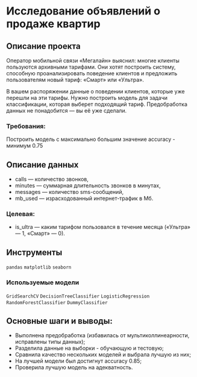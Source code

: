 # Исследование объявлений о продаже квартир
## Описание проекта
Оператор мобильной связи «Мегалайн» выяснил: многие клиенты пользуются архивными тарифами. Они хотят построить систему, способную проанализировать поведение клиентов и предложить пользователям новый тариф: «Смарт» или «Ультра».

В вашем распоряжении данные о поведении клиентов, которые уже перешли на эти тарифы. Нужно построить модель для задачи классификации, которая выберет подходящий тариф. Предобработка данных не понадобится — вы её уже сделали.

### Требования:
Построить модель с максимально большим значение accuracy - минимум 0.75

## Описание данных
- сalls — количество звонков,
- minutes — суммарная длительность звонков в минутах,
- messages — количество sms-сообщений,
- mb_used — израсходованный интернет-трафик в Мб.

### Целевая:
- is_ultra — каким тарифом пользовался в течение месяца («Ультра» — 1, «Смарт» — 0).

## Инструменты
`pandas` `matplotlib` `seaborn` 

### Используемые модели
`GridSearchCV` `DecisionTreeClassifier` `LogisticRegression` `RandomForestClassifier`  `DummyClassifier`

## Основные шаги и выводы:
- Выполнена предобработка (избавилась от мультиколлинеарности, исправлены типы данных);
- Разделила данные на выборки - обучающую и тестовую;
- Сравнила качество нескольких моделей и выбрала лучшую из них;
- На лучшей модели был достигнут accuracy 0.85;
- Проверила лучшую модель на адекватность.
